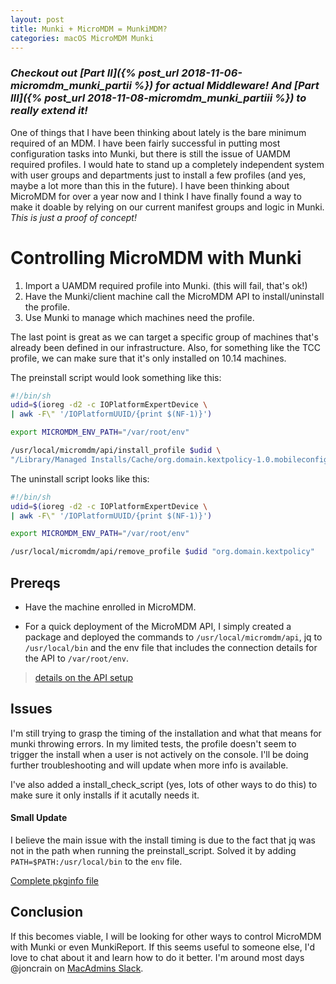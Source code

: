 ```yaml
---
layout: post
title: Munki + MicroMDM = MunkiMDM?
categories: macOS MicroMDM Munki
---
```


### _Checkout out [Part II]({% post_url 2018-11-06-micromdm_munki_partii %}) for actual Middleware! And [Part III]({% post_url 2018-11-08-micromdm_munki_partiii %}) to really extend it!_ 

One of things that I have been thinking about lately is the bare minimum required of an MDM. I have been fairly successful in putting most configuration tasks into Munki, but there is still the issue of UAMDM required profiles. I would hate to stand up a completely independent system with user groups and departments just to install a few profiles (and yes, maybe a lot more than this in the future). I have been thinking about MicroMDM for over a year now and I think I have finally found a way to make it doable by relying on our current manifest groups and logic in Munki. _This is just a proof of concept!_

# Controlling MicroMDM with Munki

1. Import a UAMDM required profile into Munki. (this will fail, that's ok!)
2. Have the Munki/client machine call the MicroMDM API to install/uninstall the profile.
3. Use Munki to manage which machines need the profile.

The last point is great as we can target a specific group of machines that's already been defined in our infrastructure. Also, for something like the TCC profile, we can make sure that it's only installed on 10.14 machines.

The preinstall script would look something like this:
```sh
#!/bin/sh
udid=$(ioreg -d2 -c IOPlatformExpertDevice \
| awk -F\" '/IOPlatformUUID/{print $(NF-1)}')

export MICROMDM_ENV_PATH="/var/root/env"

/usr/local/micromdm/api/install_profile $udid \
"/Library/Managed Installs/Cache/org.domain.kextpolicy-1.0.mobileconfig"
```
The uninstall script looks like this:
```sh
#!/bin/sh
udid=$(ioreg -d2 -c IOPlatformExpertDevice \
| awk -F\" '/IOPlatformUUID/{print $(NF-1)}')

export MICROMDM_ENV_PATH="/var/root/env"

/usr/local/micromdm/api/remove_profile $udid "org.domain.kextpolicy"
```
## Prereqs
* Have the machine enrolled in MicroMDM.

* For a quick deployment of the MicroMDM API, I simply created a package and deployed the commands to `/usr/local/micromdm/api`, jq to `/usr/local/bin` and the env file that includes the connection details for the API to `/var/root/env`.

>[details on the API setup](https://github.com/micromdm/micromdm/tree/master/tools/api#setup)

## Issues
I'm still trying to grasp the timing of the installation and what that means for munki throwing errors. In my limited tests, the profile doesn't seem to trigger the install when a user is not actively on the console. I'll be doing further troubleshooting and will update when more info is available.

I've also added a install_check_script (yes, lots of other ways to do this) to make sure it only installs if it acutally needs it. 

#### Small Update
I believe the main issue with the install timing is due to the fact that jq was not in the path when running the preinstall_script. Solved it by adding `PATH=$PATH:/usr/local/bin` to the `env` file.

[Complete pkginfo file](https://gist.github.com/joncrain/a307d6ca5de4668d950e656080a75d1f)


## Conclusion
If this becomes viable, I will be looking for other ways to control MicroMDM with Munki or even MunkiReport. If this seems useful to someone else, I'd love to chat about it and learn how to do it better. I'm around most days @joncrain on [MacAdmins Slack](http://macadmins.org/).